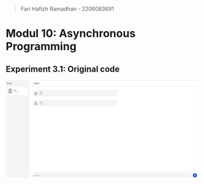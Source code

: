 > Fari Hafizh Ramadhan - 2206083691

# Modul 10: Asynchronous Programming

## Experiment 3.1: Original code
![Experiment 3.1](img/3.1.png)